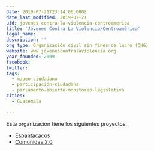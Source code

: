 ```yaml
---
date: 2019-07-21T23:14:06.000Z
date_last_modified: 2019-07-21
uid: jovenes-contra-la-violencia-centroamerica
title: 'Jóvenes Contra La Violencia/Centroamérica'
legal_name: 
description: ''
org_type: Organización civil sin fines de lucro (ONG)
website: www.jovenescontralaviolencia.org
year_founded: 2009
facebook: 
twitter: 
tags:
  - mapeo-ciudadano
  - participación-ciudadana
  - parlamento-abierto-monitoreo-legislativo
cities: 
  - Guatemala

---
```


Esta organización tiene los siguientes proyectos:

- [Espantacacos](/proyectos/espantacacos)
- [Comunidas 2.0](/proyectos/comunidas-2-0)
